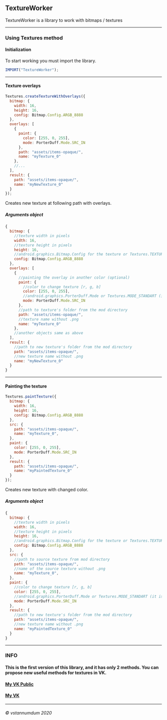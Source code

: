 ## **TextureWorker**
TextureWorker is a library to work with bitmaps / textures
***
### **Using Textures method**
#### **Initialization**
To start working you must import the library.
```js
IMPORT("TextureWorker");
```
***

#### **Texture overlays**
```js
Textures.createTextureWithOverlays({
  bitmap: {
    width: 16,
    height: 16,
    config: Bitmap.Config.ARGB_8888
  },
  overlays: [
    {
      paint: {
        color: [255, 0, 255],
        mode: PorterDuff.Mode.SRC_IN
      },
      path: "assets/items-opaque/",
      name: "myTexture_0"
    },
    //...
  ],
  result: {
    path: "assets/items-opaque/",
    name: "myNewTexture_0"
  }
});
```
Creates new texture at following path with overlays.
##### **Arguments object**
```js
{
  bitmap: {
    //texture width in pixels
    width: 16,
    //texture height in pixels
    height: 16,
    //android.graphics.Bitmap.Config for the texture or Textures.TEXTURE_STANDART (it's config ARGB_8888)
    config: Bitmap.Config.ARGB_8888
  },
  overlays: [
    {
      //painting the overlay in another color (optional)
      paint: {
        //color to change texture [r, g, b]
        color: [255, 0, 255], 
        //android.graphics.PorterDuff.Mode or Textures.MODE_STANDART (it is SRC_IN)
        mode: PorterDuff.Mode.SRC_IN 
      },
      //path to texture's folder from the mod directory
      path: "assets/items-opaque/",
      //texture name without .png
      name: "myTexture_0"
    },
    //another objects same as above
  ],
  result: {
    //path to new texture's folder from the mod directory
    path: "assets/items-opaque/",
    //new texture name without .png
    name: "myNewTexture_0"
  }
}
```
***

#### **Painting the texture**
```js
Textures.paintTexture({
  bitmap: {
    width: 16,
    height: 16,
    config: Bitmap.Config.ARGB_8888
  },
  src: {
    path: "assets/items-opaque/",
    name: "myTexture_0",
  },
  paint: {
    color: [255, 0, 255],
    mode: PorterDuff.Mode.SRC_IN
  },
  result: {
    path: "assets/items-opaque/",
    name: "myPaintedTexture_0"
  }
});
```
Creates new texture with changed color.
##### **Arguments object**
```js
{
  bitmap: {
    //texture width in pixels
    width: 16,
    //texture height in pixels
    height: 16,
    //android.graphics.Bitmap.Config for the texture or Textures.TEXTURE_STANDART (it's config ARGB_8888)
    config: Bitmap.Config.ARGB_8888
  },
  src: {
    //path to source texture from mod directory
    path: "assets/items-opaque/",
    //name of the source texture without .png
    name: "myTexture_0",
  },
  paint: {
    //color to change texture [r, g, b]
    color: [255, 0, 255],
    //android.graphics.PorterDuff.Mode or Textures.MODE_STANDART (it is SRC_IN)
    mode: PorterDuff.Mode.SRC_IN
  },
  result: {
    //path to new texture's folder from the mod directory
    path: "assets/items-opaque/",
    //new texture name without .png
    name: "myPaintedTexture_0"
  }
}
```
***
### **INFO**
#### This is the first version of this library, and it has only 2 methods. You can propose new useful methods for textures in VK.
#### [My VK Public](https://www.vk.com/dmhmods)
#### [My VK](https://www.vk.com/vstannumdum)
***
###### © vstannumdum 2020
